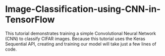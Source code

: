 # Image-Classification-using-CNN-in-TensorFlow

This tutorial demonstrates training a simple Convolutional Neural Network (CNN) to classify CIFAR images. Because this tutorial uses the Keras Sequential API, creating and training our model will take just a few lines of code.

